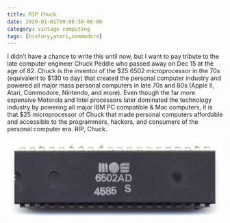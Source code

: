 ```yaml
---
title: RIP Chuck
date: 2020-01-01T09:08:38-08:00
category: vintage computing 
tags: [history,atari,commodore]
---
```

I didn’t have a chance to write this until now, but I want to pay tribute to the late computer engineer Chuck Peddle who passed away on Dec 15 at the age of 82. Chuck is the inventor of the $25 6502 microprocessor in the 70s (equivalent to $130 to day) that created the personal computer industry and powered all major mass personal computers in late 70s and 80s (Apple II, Atari, Commodore, Nintendo, and more). Even though the far more expensive Motorola and Intel processors later dominated the technology industry by powering all major IBM PC compatible & Mac computers, it is that $25 microprocessor of Chuck that made personal computers affordable and accessible to the programmers, hackers, and consumers of the personal computer era. RIP, Chuck.

![image1](/assets/images/events/img_0041.jpg)